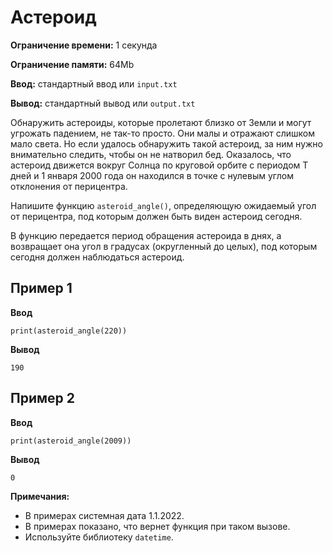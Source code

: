 # Астероид

**Ограничение времени:** 1 секунда

**Ограничение памяти:** 64Mb

**Ввод:** стандартный ввод или `input.txt`

**Вывод:** стандартный вывод или `output.txt`

Обнаружить астероиды, которые пролетают близко от Земли и могут угрожать падением, не так-то просто. Они малы и отражают слишком мало света. Но если удалось обнаружить такой астероид, за ним нужно внимательно следить, чтобы он не натворил бед. Оказалось, что астероид движется вокруг Солнца по круговой орбите с периодом T дней и 1 января 2000 года он находился в точке с нулевым углом отклонения от перицентра.

Напишите функцию `asteroid_angle()`, определяющую ожидаемый угол от перицентра, под которым должен быть виден астероид сегодня.

В функцию передается период обращения астероида в днях, а возвращает она угол в градусах (округленный до целых), под которым сегодня должен наблюдаться астероид.

## Пример 1

**Ввод**
```
print(asteroid_angle(220))
```

**Вывод**
```
190
```

## Пример 2

**Ввод**
```
print(asteroid_angle(2009))
```

**Вывод**
```
0
```

**Примечания:**

*   В примерах системная дата 1.1.2022.
*   В примерах показано, что вернет функция при таком вызове.
*   Используйте библиотеку `datetime`.
